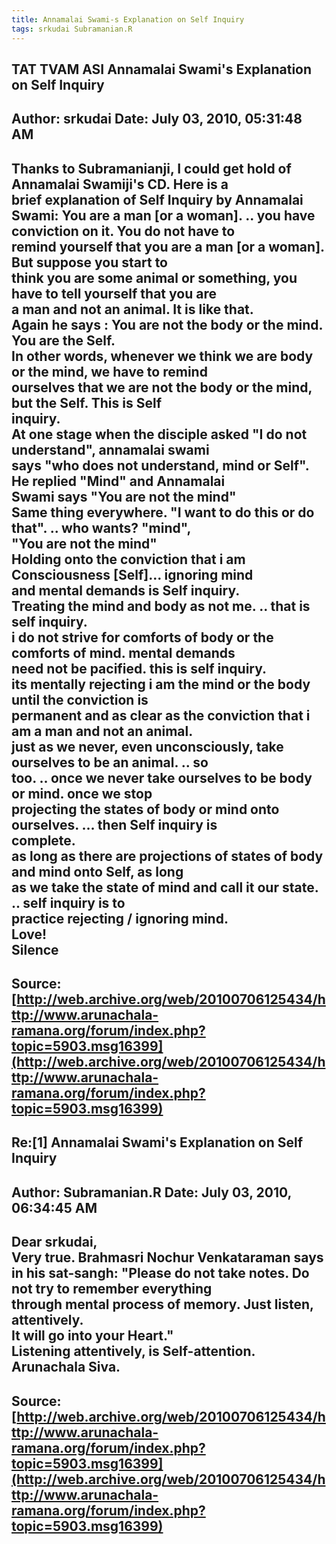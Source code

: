 ```yaml
--- 
title: Annamalai Swami-s Explanation on Self Inquiry   
tags: srkudai Subramanian.R  
---  
```

## TAT TVAM ASI Annamalai Swami's Explanation on Self Inquiry  
Author: srkudai             Date: July 03, 2010, 05:31:48 AM  
---  
Thanks to Subramanianji, I could get hold of Annamalai Swamiji's CD. Here is a  
brief explanation of Self Inquiry by Annamalai Swami: You are a man [or a woman]. .. you have conviction on it. You do not have to  
remind yourself that you are a man [or a woman]. But suppose you start to  
think you are some animal or something, you have to tell yourself that you are  
a man and not an animal. It is like that.   
Again he says : You are not the body or the mind. You are the Self.   
In other words, whenever we think we are body or the mind, we have to remind  
ourselves that we are not the body or the mind, but the Self. This is Self  
inquiry.   
At one stage when the disciple asked "I do not understand", annamalai swami  
says "who does not understand, mind or Self". He replied "Mind" and Annamalai  
Swami says "You are not the mind"   
Same thing everywhere. "I want to do this or do that". .. who wants? "mind",   
"You are not the mind"   
Holding onto the conviction that i am Consciousness [Self]... ignoring mind  
and mental demands is Self inquiry.   
Treating the mind and body as not me. .. that is self inquiry.   
i do not strive for comforts of body or the comforts of mind. mental demands  
need not be pacified. this is self inquiry.   
its mentally rejecting i am the mind or the body until the conviction is  
permanent and as clear as the conviction that i am a man and not an animal.   
just as we never, even unconsciously, take ourselves to be an animal. .. so  
too. .. once we never take ourselves to be body or mind. once we stop  
projecting the states of body or mind onto ourselves. ... then Self inquiry is  
complete.   
as long as there are projections of states of body and mind onto Self, as long  
as we take the state of mind and call it our state. .. self inquiry is to  
practice rejecting / ignoring mind.   
Love!   
Silence
 ---  
Source:[http://web.archive.org/web/20100706125434/http://www.arunachala-ramana.org/forum/index.php?topic=5903.msg16399](http://web.archive.org/web/20100706125434/http://www.arunachala-ramana.org/forum/index.php?topic=5903.msg16399)   
---  

## Re:[1] Annamalai Swami's Explanation on Self Inquiry  
Author: Subramanian.R       Date: July 03, 2010, 06:34:45 AM  
---  
Dear srkudai,   
Very true. Brahmasri Nochur Venkataraman says in his sat-sangh: "Please do not take notes. Do not try to remember everything   
through mental process of memory. Just listen, attentively.   
It will go into your Heart."   
Listening attentively, is Self-attention.   
Arunachala Siva.
 ---  
Source:[http://web.archive.org/web/20100706125434/http://www.arunachala-ramana.org/forum/index.php?topic=5903.msg16399](http://web.archive.org/web/20100706125434/http://www.arunachala-ramana.org/forum/index.php?topic=5903.msg16399)   
---  

